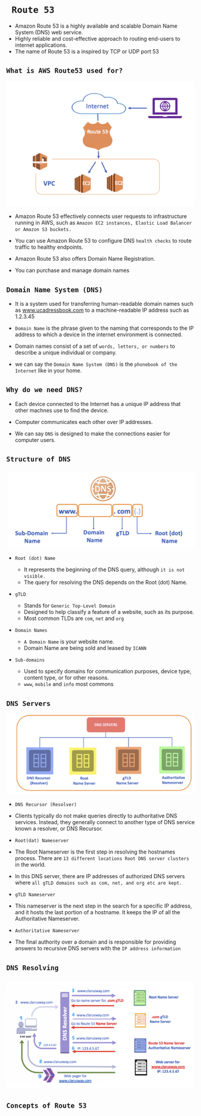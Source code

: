 # ` Route 53`
- Amazon Route 53 is a highly available and scalable Domain Name System (DNS) web service.
- Highly reliable and cost-effective approach to routing end-users to internet applications.
- The name of Route 53 is a inspired by TCP or UDP port 53

## `What is AWS Route53 used for?`

![1a.png](./Images/1a.png)

- Amazon Route 53 effectively connects user requests to infrastructure running in AWS, such as `Amazon EC2 instances, Elastic Load Balancer or Amazon S3 buckets.`

- You can use Amazon Route 53 to configure DNS `health checks` to route traffic to healthy endpoints.

- Amazon Route 53 also offers Domain Name Registration.
- You can purchase and manage domain names

## `Domain Name System (DNS)`

- It is a system used for transferring human-readable domain names such as www.ucadressbook.com to a machine-readable IP address such as 1.2.3.45

- `Domain Name` is the phrase given to the naming that corresponds to the IP address to which a device in the internet environment is connected.

- Domain names consist of a set of `words, letters, or numbers` to describe a unique individual or company.

- we can say the `Domain Name System (DNS)` is the `phonebook of the Internet` like in your home.

## `Why do we need DNS?`

- Each device connected to the Internet has a unique IP address that other machnes use to find the device.

- Computer communicates each other over IP addresses.

- We can say `DNS` is designed to make the connections easier for computer users.

## `Structure of DNS`

![1b.png](./Images/1b.png)

- `Root (dot) Name`
    - It represents the beginning of the DNS query, although `it is not visible.` 
    - The query for resolving the DNS depends on the Root (dot) Name.

- `gTLD`
    - Stands for `Generic Top-Level Domain` 
    - Designed to help classify a feature of a website, such as its purpose. 
    - Most common TLDs are `com`, `net` and `org`

- `Domain Names`
    - `A Domain Name` is your website name.
    - Domain Name are being sold and leased by `ICANN`

- `Sub-domains` 
    - Used to specify domains for communication purposes, device type, content type, or for other reasons.
    - `www`, `mobile` and `info` most commons

## `DNS Servers`

![1c.png](./Images/1c.png)

- `DNS Recursor (Resolver)`
- Clients typically do not make queries directly to authoritative DNS services. Instead, they generally connect to another type of DNS service known a resolver, or DNS Recursor.

- `Root(dat) Nameserver`

- The Root Nameserver is the first step in resolving the hostnames process. There are `13 different locations Root DNS server clusters` in the world.

- In this DNS server, there are IP addresses of authorized DNS servers where `all gTLD domains such as com, net, and org etc are kept.`

- `gTLD Nameserver`

- This nameserver is the next step in the search for a specific IP address, and it hosts the last portion of a hostname. It keeps the IP of all the Authoritative Nameserver.

- `Authoritative Nameserver`

- The final authority over a domain and is responsible for providing answers to recursive DNS servers with the `IP address information`

## `DNS Resolving`

![1d.png](./Images/1d.png)

## `Concepts of Route 53`
